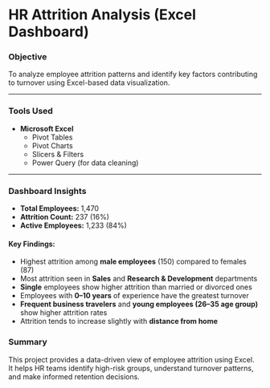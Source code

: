 # HR Attrition Analysis (Excel Dashboard)

###  Objective
To analyze employee attrition patterns and identify key factors contributing to turnover using Excel-based data visualization.

---

###  Tools Used
- **Microsoft Excel**
  - Pivot Tables
  - Pivot Charts
  - Slicers & Filters
  - Power Query (for data cleaning)

---

### Dashboard Insights
- **Total Employees:** 1,470  
- **Attrition Count:** 237 (16%)  
- **Active Employees:** 1,233 (84%)

#### Key Findings:
- Highest attrition among **male employees** (150) compared to females (87)  
- Most attrition seen in **Sales** and **Research & Development** departments  
- **Single** employees show higher attrition than married or divorced ones  
- Employees with **0–10 years** of experience have the greatest turnover  
- **Frequent business travelers** and **young employees (26–35 age group)** show higher attrition rates  
- Attrition tends to increase slightly with **distance from home**


### Summary
This project provides a data-driven view of employee attrition using Excel.  
It helps HR teams identify high-risk groups, understand turnover patterns, and make informed retention decisions.
